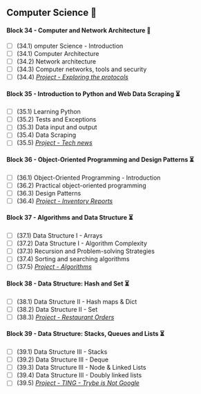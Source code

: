 ## Computer Science :construction:

#### Block 34 - Computer and Network Architecture	🚩
- [ ] (34.1) omputer Science - Introduction
- [ ] (34.1) Computer Architecture
- [ ] (34.2) Network architecture
- [ ] (34.3) Computer networks, tools and security
- [ ] (34.4) _[Project - Exploring the protocols]()_

#### Block 35 - Introduction to Python and Web Data Scraping :hourglass_flowing_sand:
- [ ] (35.1) Learning Python
- [ ] (35.2) Tests and Exceptions
- [ ] (35.3) Data input and output
- [ ] (35.4) Data Scraping
- [ ] (35.5) _[Project - Tech news]()_

#### Block 36 - Object-Oriented Programming and Design Patterns :hourglass_flowing_sand:
- [ ] (36.1) Object-Oriented Programming - Introduction
- [ ] (36.2) Practical object-oriented programming
- [ ] (36.3) Design Patterns
- [ ] (36.4) _[Project - Inventory Reports]()_

#### Block 37 - Algorithms and Data Structure	:hourglass_flowing_sand:
- [ ] (37.1) Data Structure I - Arrays
- [ ] (37.2) Data Structure I - Algorithm Complexity
- [ ] (37.3) Recursion and Problem-solving Strategies
- [ ] (37.4) Sorting and searching algorithms
- [ ] (37.5) _[Project - Algorithms]()_

#### Block 38 - Data Structure: Hash and Set :hourglass_flowing_sand:
- [ ] (38.1) Data Structure II - Hash maps & Dict
- [ ] (38.2) Data Structure II - Set
- [ ] (38.3) _[Project - Restaurant Orders]()_

#### Block 39 - Data Structure: Stacks, Queues and Lists	:hourglass_flowing_sand:
- [ ] (39.1) Data Structure III - Stacks
- [ ] (39.2) Data Structure III - Deque
- [ ] (39.3) Data Structure III - Node & Linked Lists
- [ ] (39.4) Data Structure III - Doubly linked lists
- [ ] (39.5) _[Project - TING - Trybe is Not Google]()_
